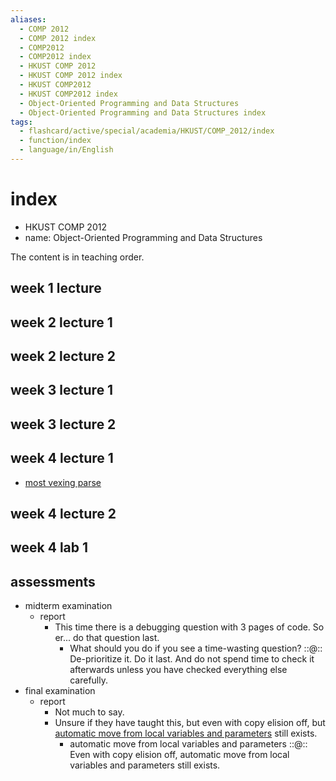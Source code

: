 ```yaml
---
aliases:
  - COMP 2012
  - COMP 2012 index
  - COMP2012
  - COMP2012 index
  - HKUST COMP 2012
  - HKUST COMP 2012 index
  - HKUST COMP2012
  - HKUST COMP2012 index
  - Object-Oriented Programming and Data Structures
  - Object-Oriented Programming and Data Structures index
tags:
  - flashcard/active/special/academia/HKUST/COMP_2012/index
  - function/index
  - language/in/English
---
```


# index

- HKUST COMP 2012
- name: Object-Oriented Programming and Data Structures

The content is in teaching order.

## week 1 lecture

## week 2 lecture 1

## week 2 lecture 2

## week 3 lecture 1

## week 3 lecture 2

## week 4 lecture 1

- [most vexing parse](../../../../general/most%20vexing%20parse.md)

## week 4 lecture 2

## week 4 lab 1

## assessments

- midterm examination
  - report
    - This time there is a debugging question with 3 pages of code. So er... do that question last.
      - What should you do if you see a time-wasting question? ::@:: De-prioritize it. Do it last. And do not spend time to check it afterwards unless you have checked everything else carefully.
- final examination
  - report
    - Not much to say.
    - Unsure if they have taught this, but even with copy elision off, but [automatic move from local variables and parameters](https://en.cppreference.com/w/cpp/language/return#Automatic_move_from_local_variables_and_parameters) still exists.
      - automatic move from local variables and parameters ::@:: Even with copy elision off, automatic move from local variables and parameters still exists.
